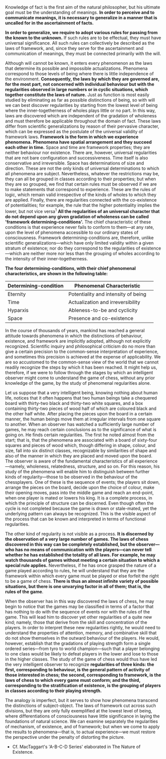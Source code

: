 Knowledge of fact is the first aim of the natural philosopher, but his ultimate goal must be the understanding of meanings. **In order to perceive and to communicate meanings, it is necessary to generalize in a manner that is uncalled for in the ascertainment of facts.** 

**In order to generalize, we require to adopt various rules for passing from the known to the unknown.** If such rules are to be effectual, they must have universal significance. All such rules can collectively be described as the laws of framework, and, since they serve for the ascertainment and communication of meanings, they must be connected primarily with the will. 

Although will cannot be known, it enters every phenomenon as the laws that determine its possible and impossible actualizations. Phenomena correspond to those levels of being where there is little independence of the environment. **Consequently, the laws by which they are governed are, for the most part, not concerned with individual behaviour but with the regularities observed in large numbers or in cyclic situations, which together constitute the laws of nature.** Just as function is most easily studied by eliminating as far as possible distinctions of being, so with will we can best discover regularities by starting from the lowest level of being where the inner-togetherness of wholes plays little or no part. In this way, laws are discovered which are independent of the gradation of wholeness and must therefore be applicable throughout the domain of fact. These laws differ from scientific generalizations by reason of their pervasive character, which can be expressed as the postulate of the universal validity of framework laws. **Framework is the form in which we experience phenomena.** **Phenomena have spatial arrangement and they succeed each other in time.** Space and time are framework properties; they are neither behaviour nor existence. There are, however, universal regularities that are not bare configuration and successiveness. Time itself is also conservative and irreversible. Space has determinations of size and direction. These are not the only kinds of universal determinations to which all phenomena are subject. Nevertheless, whatever the restrictions may be, they can all be grouped in classes according to their properties; but when they are so grouped, we find that certain rules must be observed if we are to make statements that correspond to experience. These are the rules of logic, which remain valid irrespective of the kinds of wholes to which they are applied. Finally, there are regularities connected with the co-existence of potentialities; for example, the rule that the higher potentiality implies the lower, but not vice versa<sup>1</sup> **All the regularities of an universal character that do not depend upon any given gradation of wholeness can be called 'framework determining-conditions'.** The chief characteristic of these conditions is that experience never fails to conform to them—at any rate, upon the level of phenomena accessible to our ordinary states of consciousness. Framework determining-conditions are, therefore, unlike scientific generalizations—which have only limited validity within a given stratum of existence; nor do they correspond to the regularities of existence—which are neither more nor less than the grouping of wholes according to the intensity of their inner-togetherness. 

**The four determining-conditions, with their chief phenomenal characteristics, are shown in the following table:**

| Determining-condition | Phenomenal Characteristic           |     |
| --------------------- | ----------------------------------- | --- |
| Eternity              | Potentiality and intensity of being |     |
| Time                  | Actualization and irreversibility   |     |
| Hyparxis              | Ableness-to-be and cyclicity        |     |
| Space                 | Presence and co-existence           |     |

In the course of thousands of years, mankind has reached a general attitude towards phenomena in which the distinctions of behaviour, existence, and framework are implicitly adopted, although not explicitly recognized. Scientific inquiry and philosophical criticism do no more than give a certain precision to the common-sense interpretation of experience, and sometimes this precision is achieved at the expense of applicability. We are so accustomed to the common-sense view of the world that we cannot readily recognize the steps by which it has been reached. It might help us, therefore, if we were to follow through the stages by which an intelligent observer might come to understand the game of chess, without any prior knowledge of the game, by the study of phenomenal regularities alone. 

Let us suppose that a very intelligent being, knowing nothing about human life, notices that it often happens that two human beings take a chequered board with thirty-two black and thirty-two white squares, and a box containing thirty-two pieces of wood half of which are coloured black and the other half white. After placing the pieces upon the board in a certain manner, the human beings move them at irregular intervals from one square to another. When an observer has watched a sufficiently large number of games, he may reach certain conclusions as to the significance of what is going on. He finds certain regularities. The first he noted almost from the start; that is, that the phenomena are associated with a board of sixty-four squares and pieces of wood which, though differing in shape, colour, and size, fall into six distinct classes, recognizable by similarities of shape and also of the manner in which they are placed and moved upon the board. The observer is aware of the fundamental characteristics of all experience—namely, wholeness, relatedness, structure, and so on. For this reason, his study of the phenomena will enable him to distinguish between further kinds of regularity—those to be observed in the behaviour of the chessplayers. One of these is the sequence of events; the players sit down, arrange the pieces on the board, decide upon the choice of colour, make their opening moves, pass into the middle game and reach an end-point, when one player is mated or lowers his king. It is a complete process, in which the principle of structure can be discerned. Even though often the cycle is not completed because the game is drawn or stale-mated, yet the underlying pattern can always be recognized. This is the visible aspect of the process that can be known and interpreted in terms of functional regularities. 

The other kind of regularity is not visible as a process. **It is discerned by the observation of a very large number of games. The laws of chess discovered in this way can be completely established, but the observer—who has no means of communication with the players—can never tell whether he has established the totality of all laws. For example, he may watch thousands of games without meeting a certain situation to which a special rule applies.** Nevertheless, if he has once grasped the nature of a game played according to rules, he will understand that they are the framework within which every game must be played or else forfeit the right to be a game of chess. **There is thus an almost infinite variety of possible situations, but there is one unvarying factor in all of them; that is, the rules of the game**. 

When the observer has in this way discovered the laws of chess, he may begin to notice that the games may be classified in terms of a factor that has nothing to do with the sequence of events nor with the rules of the game. This will lead him to discover yet other regularities of a quite new kind; namely, those that derive from the skill and concentration of the players. In order to interpret these new regularities rightly, he would need to understand the properties of attention, memory, and combinative skill that do not show themselves in the outward behaviour of the players. He would, however, establish that the gradations of playing strength form a single ordered series—from tyro to world champion—such that a player belonging to one class would be likely to defeat players in the lower and lose to those in the higher classes. The study of the game of chess would thus have led the very intelligent observer to recognize **regularities of three kinds: the first, corresponding to behaviour, is the general pattern of activity of those interested in chess; the second, corresponding to framework, is the laws of chess to which every game must conform; and the third, corresponding to the stratification of existence, is the grouping of players in classes according to their playing strength.** 

The analogy is imperfect, but it serves to show how phenomena transcend the distinctions of subject-object. The laws of framework cut across such divisions, but they are only fully exemplified at the lowest level of being, where differentiations of consciousness have little significance in laying the foundations of natural science. We can examine separately the regularities of mechanism, of existence, and of framework; but when we come to apply the results to phenomena—that is, to actual experience—we must restore the perspective under the penalty of distorting the picture.

* Cf. MacTaggart's 'A-B-C-D Series' elaborated in The Nature of Existence.